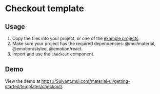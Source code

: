 # Checkout template

## Usage

<!-- #default-branch-switch -->

1. Copy the files into your project, or one of the [example projects](https://github.com/mui/material-ui/tree/Suivant/examples).
2. Make sure your project has the required dependencies: @mui/material, @emotion/styled, @emotion/react.
3. Import and use the `Checkout` component.

## Demo

<!-- #default-branch-switch -->

View the demo at https://Suivant.mui.com/material-ui/getting-started/templates/checkout/.
